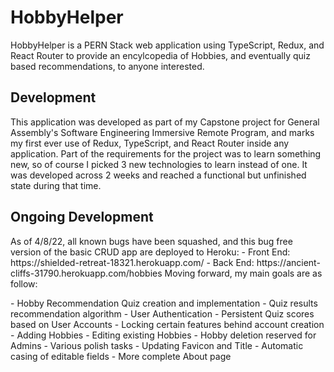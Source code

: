 # HobbyHelper
<p>HobbyHelper is a PERN Stack web application using TypeScript, Redux, and React Router to provide an encylcopedia of Hobbies, and eventually quiz based recommendations, to anyone interested.</p>

## Development
<p>This application was developed as part of my Capstone project for General Assembly's Software Engineering Immersive Remote Program, and marks my first ever use of Redux, TypeScript, and React Router inside any application. Part of the requirements for the project was to learn something new, so of course I picked 3 new technologies to learn instead of one. It was developed across 2 weeks and reached a functional but unfinished state during that time.</p>

## Ongoing Development
<p>As of 4/8/22, all known bugs have been squashed, and this bug free version of the basic CRUD app are deployed to Heroku:
- Front End: https://shielded-retreat-18321.herokuapp.com/
- Back End: https://ancient-cliffs-31790.herokuapp.com/hobbies
Moving forward, my main goals are as follow:</p>
- Hobby Recommendation Quiz creation and implementation
- Quiz results recommendation algorithm
- User Authentication
- Persistent Quiz scores based on User Accounts
- Locking certain features behind account creation
  - Adding Hobbies
  - Editing existing Hobbies
  - Hobby deletion reserved for Admins
- Various polish tasks
  - Updating Favicon and Title
  - Automatic casing of editable fields
  - More complete About page
</p>

